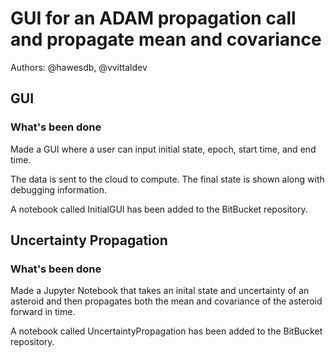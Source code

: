 # GUI for an ADAM propagation call and propagate mean and covariance

Authors: @hawesdb, @vvittaldev

## GUI

### What's been done

Made a GUI where a user can input initial state, epoch, start time, and end time.

The data is sent to the cloud to compute. The final state is shown along with debugging information.

A notebook called InitialGUI has been added to the BitBucket repository.

## Uncertainty Propagation

### What's been done

Made a Jupyter Notebook that takes an inital state and uncertainty of an asteroid and then propagates both the mean and covariance of the asteroid forward in time.

A notebook called UncertaintyPropagation has been added to the BitBucket repository.

